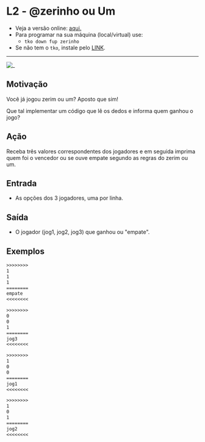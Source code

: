 # L2 - @zerinho ou Um

- Veja a versão online: [aqui.](https://github.com/qxcodefup/arcade/blob/master/base/zerinho/Readme.md)
- Para programar na sua máquina (local/virtual) use:
  - `tko down fup zerinho`
- Se não tem o `tko`, instale pelo [LINK](https://github.com/senapk/tko).

---

![_](https://raw.githubusercontent.com/qxcodefup/arcade/master/base/zerinho/cover.jpg)

## Motivação

Você já jogou zerim ou um? Aposto que sim!

Que tal implementar um código que lê os dedos e informa quem ganhou o jogo?

## Ação

Receba três valores correspondentes dos jogadores e em seguida imprima quem foi o vencedor ou se ouve empate segundo as regras do zerim ou um.

## Entrada

* As opções dos 3 jogadores, uma por linha.

## Saída

* O jogador (jog1, jog2, jog3) que ganhou ou "empate".

## Exemplos

``` txt
>>>>>>>>
1
1
1
========
empate
<<<<<<<<

>>>>>>>>
0
0
1
========
jog3
<<<<<<<<

>>>>>>>>
1
0
0
========
jog1
<<<<<<<<

>>>>>>>>
1
0
1
========
jog2
<<<<<<<<
```
